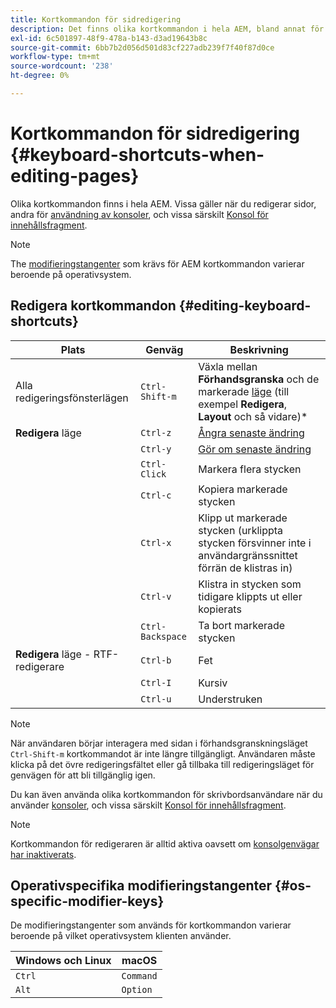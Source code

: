 ```yaml
---
title: Kortkommandon för sidredigering
description: Det finns olika kortkommandon i hela AEM, bland annat för sidredigering
exl-id: 6c501897-48f9-478a-b143-d3ad19643b8c
source-git-commit: 6bb7b2d056d501d83cf227adb239f7f40f87d0ce
workflow-type: tm+mt
source-wordcount: '238'
ht-degree: 0%

---
```


# Kortkommandon för sidredigering {#keyboard-shortcuts-when-editing-pages}

Olika kortkommandon finns i hela AEM. Vissa gäller när du redigerar sidor, andra för [användning av konsoler](/help/sites-cloud/authoring/getting-started/keyboard-shortcuts.md), och vissa särskilt [Konsol för innehållsfragment](/help/sites-cloud/administering/content-fragments/keyboard-shortcuts.md).

>[!NOTE]
>
>The [modifieringstangenter](#os-specific-modifier-keys) som krävs för AEM kortkommandon varierar beroende på operativsystem.

## Redigera kortkommandon {#editing-keyboard-shortcuts}

| Plats | Genväg | Beskrivning |
|---|---|---|
| Alla redigeringsfönsterlägen | `Ctrl-Shift-m` | Växla mellan **Förhandsgranska** och de markerade [läge](/help/sites-cloud/authoring/fundamentals/environment-tools.md#page-modes)</a> (till exempel **Redigera**, **Layout** och så vidare)* |
| **Redigera** läge | `Ctrl-z` | [Ångra senaste ändring](/help/sites-cloud/authoring/fundamentals/editing-content.md#undoing-and-redoing-page-edits) |
|  | `Ctrl-y` | [Gör om senaste ändring](/help/sites-cloud/authoring/fundamentals/editing-content.md#undoing-and-redoing-page-edits) |
|  | `Ctrl-Click` | Markera flera stycken |
|  | `Ctrl-c` | Kopiera markerade stycken |
|  | `Ctrl-x` | Klipp ut markerade stycken (urklippta stycken försvinner inte i användargränssnittet förrän de klistras in) |
|  | `Ctrl-v` | Klistra in stycken som tidigare klippts ut eller kopierats |
|  | `Ctrl-Backspace` | Ta bort markerade stycken |
| **Redigera** läge - RTF-redigerare | `Ctrl-b` | Fet |
|  | `Ctrl-I` | Kursiv |
|  | `Ctrl-u` | Understruken |

>[!NOTE]
>
>När användaren börjar interagera med sidan i förhandsgranskningsläget `Ctrl-Shift-m` kortkommandot är inte längre tillgängligt. Användaren måste klicka på det övre redigeringsfältet eller gå tillbaka till redigeringsläget för genvägen för att bli tillgänglig igen.

Du kan även använda olika kortkommandon för skrivbordsanvändare när du använder [konsoler](/help/sites-cloud/authoring/getting-started/keyboard-shortcuts.md), och vissa särskilt [Konsol för innehållsfragment](/help/sites-cloud/administering/content-fragments/keyboard-shortcuts.md).

>[!NOTE]
>
>Kortkommandon för redigeraren är alltid aktiva oavsett om [konsolgenvägar har inaktiverats](/help/sites-cloud/authoring/getting-started/keyboard-shortcuts.md#deactivating-keyboard-shortcuts).

## Operativspecifika modifieringstangenter {#os-specific-modifier-keys}

De modifieringstangenter som används för kortkommandon varierar beroende på vilket operativsystem klienten använder.

| Windows och Linux | macOS |
|---|---|
| `Ctrl` | `Command` |
| `Alt` | `Option` |
